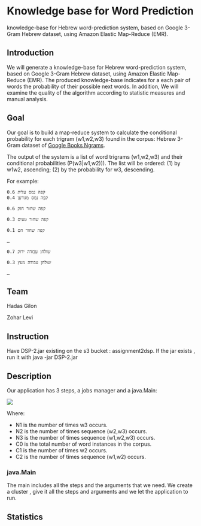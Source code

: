 # Knowledge base for Word Prediction
knowledge-base for Hebrew word-prediction system, based on Google 3-Gram Hebrew dataset, using Amazon Elastic Map-Reduce (EMR).

## Introduction
We will generate a knowledge-base for Hebrew word-prediction system, based on Google 3-Gram Hebrew dataset, using Amazon Elastic Map-Reduce (EMR). The produced knowledge-base indicates for a each pair of words the probability of their possible next words. In addition, We will  examine the quality of the algorithm according to statistic measures and manual analysis.

## Goal
Our goal is to  build a map-reduce system to calculate the conditional probability for each trigram (w1,w2,w3) found in the corpus:  Hebrew 3-Gram dataset of [Google Books Ngrams](https://aws.amazon.com/datasets/google-books-ngrams/).

The output of the system is a list of word trigrams (w1,w2,w3) and their conditional probabilities (P(w3|w1,w2))).
The list will be ordered: (1) by w1w2, ascending; (2) by the probability for w3, descending.

For example:
```
קפה נמס עלית 0.6
קפה נמס מגורען 0.4

קפה שחור חזק 0.6

קפה שחור טעים 0.3

קפה שחור חם 0.1

…

שולחן עבודה ירוק 0.7

שולחן עבודה מעץ 0.3

…
```
## Team
Hadas Gilon

Zohar Levi

## Instruction
Have DSP-2.jar existing on the s3 bucket : assignment2dsp.
If the jar exists , run it with java -jar DSP-2.jar

## Description
Our application has 3 steps, a jobs manager and a java.Main:

[//]: # (### Step1)

[//]: # (Step1 takes as input the 1-gram corpus and parses it line by line.)

[//]: # (For each line from the 1-gram corpus , it creates a line with the word and its occurrence , and another line with  * and the same occurrence , and sends it to the reducer.)

[//]: # (In the reducer , we combine all the occurences by key. Note that we also sum up all the occurrences with * in order to get the sum of all the words occurences.)

[//]: # ()
[//]: # (### Step2)

[//]: # (Step2 takes as input the 2-gram corpus and parses it line by line.)

[//]: # (For each line from the 2-gram corpus , it creates a line with the 2 words and their occurrence and sends it to the reducer.)

[//]: # (In the reducer , we combine all the occurences by key.)

[//]: # ()
[//]: # (### Step3)

[//]: # (Step3 takes as input the 3-gram corpus and parses it line by line.)

[//]: # (For each line from the 3-gram corpus , it creates a line with the 3 words and their occurrence and sends it to the reducer.)

[//]: # (In the reducer , we combine all the occurences by key.)

[//]: # ()
[//]: # (### Step4)

[//]: # (Step4 takes as input Step2 and Step3 output.)

[//]: # (If it's the output of Step2, it's a pair and the key will be the pair and the value is the occurence.)

[//]: # (If it's the output of Step3 , it's 3 words , so we will split it into 2 pairs.)

[//]: # (The first pair is the first and second words. the key is the pair and the value is the 3 words and their occurence.)

[//]: # (The second pair is the second and third words. the key is the pair and the value is the 3 words and their occurence.)

[//]: # (All this information is sent to the reducer.)

[//]: # (In the reducer , the 3 words will become the key , and the value will be the pair and it's occurence.)

[//]: # ()
[//]: # (### Step5)

[//]: # (Step5 takes as input Step3 and Step4 output.)

[//]: # (If it's the output of Step3, the key is the 3 words and the value is the occurence.)

[//]: # (If it's the output of Step4 , the key is the 3 words and the value is the pair and it's occurence.)

[//]: # (All the information is sent to the reducer.)

[//]: # (In the reducer , we start with the setup function. The setup function loads from the hdfs all Step1 output.)

[//]: # (After this , we calculate the probability of the apperance of 3 words in the text.)

[//]: # (The way to calculate it is:)

<p>
  <img src="https://github.com/eladshamailov/Assignment2/blob/master/probability%20Calculation.png?raw=true"/>
</p>

Where:
* N1 is the number of times w3 occurs.
* N2 is the number of times sequence (w2,w3) occurs.
* N3 is the number of times sequence (w1,w2,w3) occurs.
* C0 is the total number of word instances in the corpus.
* C1 is the number of times w2 occurs.
* C2 is the number of times sequence (w1,w2) occurs.

[//]: # (All the variables are taken from the values in the context.)

[//]: # (* N1 - from the map that we initialized in the setup)

[//]: # (* N2 - if the value is pair , we take the occurence)

[//]: # (* N3 - if the value is the occurence it takes it)

[//]: # (* C0 - calculate in the setup , if it * take the occurence)

[//]: # (* C1 - from the map that we initialized in the setup)

[//]: # (* C2 - take the occurence from the value if its the correct w1)

[//]: # ()
[//]: # (then , the key is the 3 words and the value is the probability)

[//]: # ()
[//]: # (### Step6)

[//]: # (Step6 takes as input the output of Step5.)

[//]: # (We compare with the CompareClass two strings , if the first two words are the same , we return wich one has the higher probability.)

[//]: # (In the mapper , the output is the same key and value sorted by decending value of the probability.)

### java.Main
The main includes all the steps and the arguments that we need.
We create a cluster , give it all the steps and arguments and we let the application to run.

## Statistics

[//]: # (### Step1)

[//]: # ()
[//]: # (#### Without local aggregation)

[//]: # (```)

[//]: # (Map input records=44400490)

[//]: # (Map output records=88800536)

[//]: # (Map output bytes=860143841)

[//]: # (Combine input records=0)

[//]: # (Combine output records=0)

[//]: # (Reduce input records=88800536)

[//]: # (Reduce output records=645262)

[//]: # (```)

[//]: # ()
[//]: # (#### With local aggregation)

[//]: # (```)

[//]: # (Map input records=44400490)

[//]: # (Map output records=88800536)

[//]: # (Map output bytes=860143841)

[//]: # (Combine input records=88800536)

[//]: # (Combine output records=645290)

[//]: # (Reduce input records=645290)

[//]: # (Reduce output records=645262)

[//]: # (```)

[//]: # ()
[//]: # (### Step2)

[//]: # ()
[//]: # (#### Without local aggregation)

[//]: # (```)

[//]: # (Map input records=252069581)

[//]: # (Map output records=233334882)

[//]: # (Map output bytes=4707102779)

[//]: # (Combine input records=0)

[//]: # (Combine output records=0)

[//]: # (Reduce input records=233334882)

[//]: # (Reduce output records=4758874)

[//]: # (```  )

[//]: # (#### With local aggregation)

[//]: # (```)

[//]: # (Map input records=252069581)

[//]: # (Map output records=233334882)

[//]: # (Map output bytes=4707102779)

[//]: # (Combine input records=233334882)

[//]: # (Combine output records=4758948)

[//]: # (Reduce input records=4758948)

[//]: # (Reduce output records=4758874)

[//]: # (```)

[//]: # ()
[//]: # (### Step3)

[//]: # ()
[//]: # (#### Without local aggregation)

[//]: # (```)

[//]: # (Map input records=163471963)

[//]: # (Map output records=119255104)

[//]: # (Map output bytes=2903980410)

[//]: # (Combine input records=0)

[//]: # (Combine output records=0)

[//]: # (Reduce input records=119255104)

[//]: # (Reduce output records=2803960)

[//]: # (```)

[//]: # (#### With local aggregation)

[//]: # (```)

[//]: # (Map input records=163471963)

[//]: # (Map output records=119255104)

[//]: # (Map output bytes=2903980410)

[//]: # (Combine input records=119255104)

[//]: # (Combine output records=2804000)

[//]: # (Reduce input records=2804000)

[//]: # (Reduce output records=2803960)

[//]: # (```)

[//]: # ()
[//]: # (### Step4)

[//]: # ()
[//]: # (#### Without local aggregation)

[//]: # (```)

[//]: # (Map input records=7562834)

[//]: # (Map output records=10366794)

[//]: # (Map output bytes=425801365)

[//]: # (Combine input records=0)

[//]: # (Combine output records=0)

[//]: # (Reduce input records=10366794)

[//]: # (Reduce output records=5163654)

[//]: # (```)

[//]: # ()
[//]: # (### Step5)

[//]: # ()
[//]: # (#### Without local aggregation)

[//]: # (```)

[//]: # (Map input records=7967614)

[//]: # (Map output records=7967614)

[//]: # (Map output bytes=296368509)

[//]: # (Combine input records=0)

[//]: # (Combine output records=0)

[//]: # (Reduce input records=7967614)

[//]: # (Reduce output records=2972416)

[//]: # (```)

[//]: # ()
[//]: # (### Step6)

[//]: # ()
[//]: # (#### Without local aggregation)

[//]: # (```)

[//]: # (Map input records=2972416)

[//]: # (Map output records=2972416)

[//]: # (Map output bytes=131663962)

[//]: # (Combine input records=0)

[//]: # (Combine output records=0)

[//]: # (Reduce input records=2972416)

[//]: # (Reduce output records=2972416)

[//]: # ( ```)

[//]: # ()
[//]: # (## Analysis)

[//]: # (example 1:)

[//]: # ()
[//]: # (the pair is: "נתן לה")

[//]: # (```)

[//]: # (נתן לה את 0.07483568644656256	)

[//]: # (נתן לה . 0.02522314172668169	)

[//]: # (נתן לה גט 0.02465862381200599	)

[//]: # (נתן לה ביטוי 0.019948799393748117	)

[//]: # (נתן לה כסף 0.01733107949119699)

[//]: # (```)

[//]: # ()
[//]: # (example 2:)

[//]: # ()
[//]: # (the pair is: "יש שני")

[//]: # (```)

[//]: # (יש שני סוגי 0.03916627076408796	)

[//]: # (יש שני דברים 0.03148497082510168	)

[//]: # (יש שני סוגים 0.028407017568198044	)

[//]: # (יש שני צדדים 0.02545576302788053	)

[//]: # (יש שני בחינות 0.01399490031724983)

[//]: # (```)

[//]: # ()
[//]: # (example 3:)

[//]: # ()
[//]: # (the pair is: "יש קשר")

[//]: # (```)

[//]: # (יש קשר בין 0.3135285560511223	)

[//]: # (יש קשר הדוק 0.06139292467772331	)

[//]: # (יש קשר עם 0.04287247289550313	)

[//]: # (יש קשר ישיר 0.03275682770132203	)

[//]: # (יש קשר הדוק 0.03193183355020413)

[//]: # (```)

[//]: # ()
[//]: # (example 4:)

[//]: # ()
[//]: # (the pair is: "בוודאי אין")

[//]: # (```)

[//]: # (בוודאי אין זה 0.07902465668744983	)

[//]: # (בוודאי אין כאן 0.028149816679502684	)

[//]: # (בוודאי אין לו 0.026563464836665107	)

[//]: # (בוודאי אין שום 0.022855927512600346	)

[//]: # (בוודאי אין הוא 0.019137767695996497)

[//]: # (```)

[//]: # ()
[//]: # (example 5:)

[//]: # ()
[//]: # (the pair is: "את התשובות")

[//]: # (```)

[//]: # (את התשובות . 0.08220866570451765	)

[//]: # (את התשובות לשאלות 0.06364764039393662	)

[//]: # (את התשובות על 0.042019033991377255	)

[//]: # (את התשובות הנכונות 0.02915666004956438	)

[//]: # (את התשובות של 0.02176840608258283)

[//]: # (```)

[//]: # ()
[//]: # (example 6:)

[//]: # ()
[//]: # (the pair is: "צוות של")

[//]: # (```)

[//]: # (צוות של שלושה 0.03196954352153084	)

[//]: # (צוות של אנשי 0.027098895924006033	)

[//]: # (צוות של מומחים 0.022474173406407106	)

[//]: # (צוות של עובדים 0.018521259113452416	)

[//]: # (צוות של ארבעה 0.01780441474663899)

[//]: # (```)

[//]: # ()
[//]: # (example 7:)

[//]: # ()
[//]: # (the pair is: "ראה עצמו")

[//]: # (```)

[//]: # (ראה עצמו אחראי 0.01702241799377139	)

[//]: # (ראה עצמו חייב 0.016111507206169207	)

[//]: # (ראה עצמו כמי 0.015301969969550725	)

[//]: # (ראה עצמו מחויב 0.013629409742232276	)

[//]: # (ראה עצמו קשור 0.009286008257763649)

[//]: # (```)

[//]: # ()
[//]: # (example 8:)

[//]: # ()
[//]: # (the pair is: "שעוד לא")

[//]: # (```)

[//]: # (שעוד לא היה 0.052106135938407676	)

[//]: # (שעוד לא הגיע 0.026357608847834866	)

[//]: # (שעוד לא היתה 0.02302946061966174	)

[//]: # (שעוד לא היו 0.01644140334596565	)

[//]: # (שעוד לא הגיעה 0.01472695168870489)

[//]: # (```)

[//]: # ()
[//]: # (example 9:)

[//]: # ()
[//]: # (the pair is: "שעושה את")

[//]: # (```)

[//]: # (שעושה את זה 0.03980628955112537	)

[//]: # (שעושה את כל 0.033650071244454426	)

[//]: # (שעושה את האדם 0.03346686715935552	)

[//]: # (שעושה את התורה 0.013671238326566627	)

[//]: # (שעושה את החיים 0.012113286774776006)

[//]: # (```)

[//]: # ()
[//]: # (example 10:)

[//]: # ()
[//]: # (the pair is: "תורה שלמה")

[//]: # (```)

[//]: # (תורה שלמה . 0.06109499697707543	)

[//]: # (תורה שלמה שלנו 0.05686185190579819	)

[//]: # (תורה שלמה של 0.033955895253863645	)

[//]: # (תורה שלמה היא 0.03043921157562914	)

[//]: # (תורה שלמה על 0.03008306261598419)

[//]: # (```)

[//]: # ()
[//]: # (## Output)

[//]: # (the Output file can be downloaded here: https://s3-us-west-2.amazonaws.com/assignment2dspmor/OurOutput)
